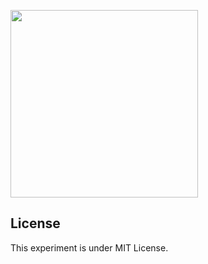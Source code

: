 <a href="https://sciecode.github.io/sheen"><img src="https://raw.githubusercontent.com/sciecode/soothe/master/assets/images/logo.png" width="300" height="300"/></a>

## License
This experiment is under MIT License.
